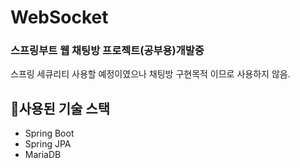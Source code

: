 # WebSocket
### 스프링부트 웹 채팅방 프로젝트(공부용)개발중
스프링 세큐리티 사용할 예정이였으나 채팅방 구현목적 이므로 사용하지 않음.
## 🔨사용된 기술 스택
- Spring Boot
- Spring JPA
- MariaDB
